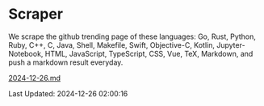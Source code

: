 # Scraper

We scrape the github trending page of these languages: Go, Rust, Python, Ruby, C++, C, Java, Shell, Makefile, Swift, Objective-C, Kotlin, Jupyter-Notebook, HTML, JavaScript, TypeScript, CSS, Vue, TeX, Markdown, and push a markdown result everyday.

[2024-12-26.md](https://github.com/cumthxy/github-trending-backup/blob/master/2024-12-26.md)

Last Updated: 2024-12-26 02:00:16